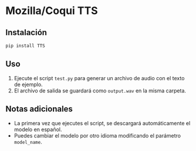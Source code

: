 # Mozilla/Coqui TTS

## Instalación

```bash
pip install TTS
```

## Uso
1. Ejecute el script `test.py` para generar un archivo de audio con el texto de ejemplo.
2. El archivo de salida se guardará como `output.wav` en la misma carpeta.

## Notas adicionales
- La primera vez que ejecutes el script, se descargará automáticamente el modelo en español.
- Puedes cambiar el modelo por otro idioma modificando el parámetro `model_name`.
```

